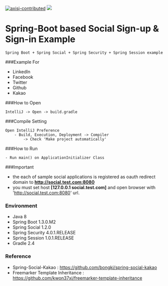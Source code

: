 [![axisj-contributed](https://img.shields.io/badge/AXISJ.com-Contributed-green.svg)](https://github.com/axisj) ![](https://img.shields.io/badge/Tulum-Tiffany&Brant-red.svg)


Spring-Boot based Social Sign-up & Sign-in Example
=======

```
Spring Boot + Spring Social + Spring Security + Spring Session example
```

###Example For
- LinkedIn
- Facebook
- Twitter
- Github
- Kakao

###How to Open
```
IntelliJ -> Open -> build.gradle
```

###Compile Setting
```
Open IntelliJ Preference
    - Build, Execution, Deployment -> Compiler
        -> Check 'Make project automatically'
```

###How to Run
```
- Run main() on ApplicationInitializer Class
```

###Important
- the each of sample social applications is registered as oauth redirect domain to **http://social.test.com:8080**
- you must set host **[127.0.0.1 social.test.com]** and open browser with 'http://social.test.com:8080' url.


### Environment
- Java 8
- Spring Boot 1.3.0.M2
- Spring Social 1.2.0
- Spring Security 4.0.1.RELEASE
- Spring Session 1.0.1.RELEASE
- Gradle 2.4

### Reference
- Spring-Social-Kakao : https://github.com/bongki/spring-social-kakao
- Freemarker Template Inheritance : https://github.com/kwon37xi/freemarker-template-inheritance